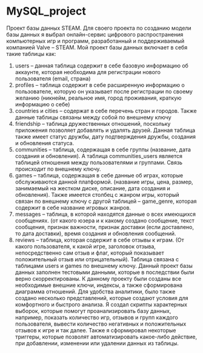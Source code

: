 # MySQL_project
Проект базы данных STEAM.
Для своего проекта по созданию модели базы данных я выбрал  онлайн-сервис цифрового распространения компьютерных игр и программ, разработанный и поддерживаемый компанией Valve – STEAM.
Мой проект базы данных включает в себя такие таблицы как:
1)	users – данная таблица содержит в себе базовую информацию об аккаунте, которая необходима для регистрации нового пользователя (email, страна)
2)	profiles – таблица содержит в себе расширенную информацию о пользователе, которую он указывает после регистрации по своему желанию (никнейм, реальное имя, город проживания, краткую информацию о себе)
3)	countries и cities – содержат в себе перечень стран и городов. Также данные таблицы связаны между собой по внешнему ключу
4)	friendship – таблица дружественных отношений, поскольку приложения позволяет добавлять и удалять друзей. Данная таблица также имеет статус дружбы, дату подтверждения дружбы, создания и обновления статуса.
5)	communities – таблица, содержащая в себе группы (название, дата создания и обновления). А таблица communities_users является таблицей отношения между пользователями и группами. Связь происходит по внешнему ключу.
6)	games – таблица, содержащая в себе данные об играх, которые обслуживаются данной платформой. (название игры, цена, размер, занимаемый на жестком диске, описание, дата создания и обновления). Также имеется столбец с жанром игры, который связан по внешнему ключу с другой таблицей – game_genre, которая содержит в себе название игровых жанров.
7)	messages – таблица, в которой находятся данные о всех имеющихся сообщениях. (от какого юзера и к какому создано сообщение, текст сообщения, признак важности, признак доставки (если доставлено, то дата доставки), время создания и обновления сообщений.
8)	reviews – таблица, которая содержит в себе отзывы к играм. (От какого пользователя, к какой игре, заголовок отзыва, непосредственно сам отзыв и флаг, который показывает положительный отзыв или отрицательный). Таблица связана с таблицами users и games по внешнему ключу.
Данный проект базы данных заполнен тестовыми данными, которые в последствии были верно скорректированы.
К данному проекту были созданы все необходимые внешние ключи, индексы, а также сформирована диаграмма отношений.
Для удобства аналитики, было также создано несколько представлений, которые создают условия для комфортного и быстрого анализа.
Я создал скрипты характерных выборок, которые помогут проанализировать базу данных, например, показать количество игр, отзывов и групп каждого пользователя, вывести количество негативных и положительных отзывов к игре и так далее.
Также я сформировал некоторые триггеры, которые позволят автоматизировать какое-либо действие, при добавлении, изменении или удалении данных из таблицы.
